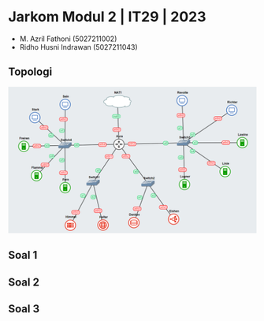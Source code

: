 # Jarkom Modul 2 | IT29 | 2023
- M. Azril Fathoni (5027211002)
- Ridho Husni Indrawan (5027211043)

## Topologi
![image](https://github.com/Ridho626/Jarkom/blob/58a6ddbe6f79b824efd75cd149a73716119b0817/Image/Screenshot%202023-11-19%20140813.png)

## Soal 1
>

## Soal 2
>

## Soal 3

